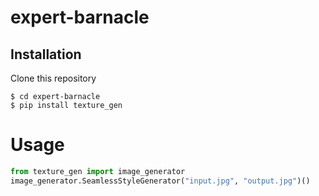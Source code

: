 # expert-barnacle
## Installation
Clone this repository

```
$ cd expert-barnacle
$ pip install texture_gen
```

# Usage
```python
from texture_gen import image_generator
image_generator.SeamlessStyleGenerator("input.jpg", "output.jpg")()
```